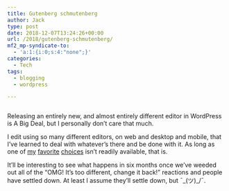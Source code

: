 ```yaml
---
title: Gutenberg schmutenberg
author: Jack
type: post
date: 2018-12-07T13:24:26+00:00
url: /2018/gutenberg-schmutenberg/
mf2_mp-syndicate-to:
  - 'a:1:{i:0;s:4:"none";}'
categories:
  - Tech
tags:
  - blogging
  - wordpress

---
```

<div class="wp-block-image">
  <figure class="alignright"><img src="https://jack.baty.net/wp-content/uploads/2018/12/Gutenberg-e1544296974950-300x236.jpg" alt="" class="wp-image-2105" srcset="https://jack.baty.net/wp-content/uploads/2018/12/Gutenberg-e1544296974950-300x236.jpg 300w, https://jack.baty.net/wp-content/uploads/2018/12/Gutenberg-e1544296974950-768x604.jpg 768w, https://jack.baty.net/wp-content/uploads/2018/12/Gutenberg-e1544296974950-1024x806.jpg 1024w, https://jack.baty.net/wp-content/uploads/2018/12/Gutenberg-e1544296974950.jpg 1322w" sizes="(max-width: 300px) 100vw, 300px" /></figure>
</div>

Releasing an entirely new, and almost entirely different editor in WordPress is A Big Deal, but I personally don&#8217;t care that much.

I edit using so many different editors, on web and desktop and mobile, that I&#8217;ve learned to deal with whatever&#8217;s there and be done with it. As long as one of [my][1] [favorite][2] [choices][3] isn&#8217;t readily available, that is.

It&#8217;ll be interesting to see what happens in six months once we&#8217;ve weeded out all of the &#8220;OMG! It&#8217;s too different, change it back!&#8221; reactions and people have settled down. At least I assume they&#8217;ll settle down, but&nbsp;¯\_(ツ)\_/¯.

 [1]: https://www.vim.org
 [2]: http://www.barebones.com/products/bbedit/
 [3]: https://www.gnu.org/software/emacs/